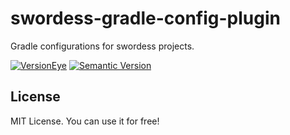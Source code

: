 # swordess-gradle-config-plugin
Gradle configurations for swordess projects.

[![VersionEye](https://www.versioneye.com/user/projects/575743fe7757a0004a1de15c/badge.svg)](https://www.versioneye.com/user/projects/575743fe7757a0004a1de15c?child=summary)
[![Semantic Version](https://img.shields.io/sem%20ver/v2.0.0.png)](http://semver.org/spec/v2.0.0.html)

## License

MIT License. You can use it for free!
